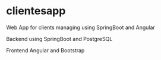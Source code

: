 # clientesapp
Web App for clients managing using SpringBoot and Angular

Backend using SpringBoot and PostgreSQL

Frontend Angular and Bootstrap

